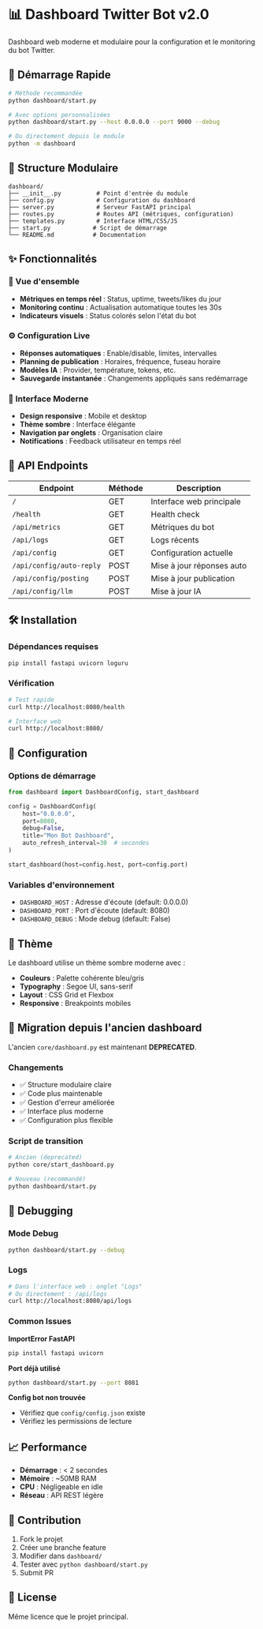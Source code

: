 # 📊 Dashboard Twitter Bot v2.0

Dashboard web moderne et modulaire pour la configuration et le monitoring du bot Twitter.

## 🚀 Démarrage Rapide

```bash
# Méthode recommandée
python dashboard/start.py

# Avec options personnalisées
python dashboard/start.py --host 0.0.0.0 --port 9000 --debug

# Ou directement depuis le module
python -m dashboard
```

## 📁 Structure Modulaire

```
dashboard/
├── __init__.py          # Point d'entrée du module
├── config.py            # Configuration du dashboard
├── server.py            # Serveur FastAPI principal
├── routes.py            # Routes API (métriques, configuration)
├── templates.py         # Interface HTML/CSS/JS
├── start.py            # Script de démarrage
└── README.md           # Documentation
```

## ✨ Fonctionnalités

### 🎯 Vue d'ensemble
- **Métriques en temps réel** : Status, uptime, tweets/likes du jour
- **Monitoring continu** : Actualisation automatique toutes les 30s
- **Indicateurs visuels** : Status colorés selon l'état du bot

### ⚙️ Configuration Live
- **Réponses automatiques** : Enable/disable, limites, intervalles
- **Planning de publication** : Horaires, fréquence, fuseau horaire
- **Modèles IA** : Provider, température, tokens, etc.
- **Sauvegarde instantanée** : Changements appliqués sans redémarrage

### 📱 Interface Moderne
- **Design responsive** : Mobile et desktop
- **Thème sombre** : Interface élégante
- **Navigation par onglets** : Organisation claire
- **Notifications** : Feedback utilisateur en temps réel

## 🔌 API Endpoints

| Endpoint | Méthode | Description |
|----------|---------|-------------|
| `/` | GET | Interface web principale |
| `/health` | GET | Health check |
| `/api/metrics` | GET | Métriques du bot |
| `/api/logs` | GET | Logs récents |
| `/api/config` | GET | Configuration actuelle |
| `/api/config/auto-reply` | POST | Mise à jour réponses auto |
| `/api/config/posting` | POST | Mise à jour publication |
| `/api/config/llm` | POST | Mise à jour IA |

## 🛠️ Installation

### Dépendances requises
```bash
pip install fastapi uvicorn loguru
```

### Vérification
```bash
# Test rapide
curl http://localhost:8080/health

# Interface web
curl http://localhost:8080/
```

## 🔧 Configuration

### Options de démarrage
```python
from dashboard import DashboardConfig, start_dashboard

config = DashboardConfig(
    host="0.0.0.0",
    port=8080,
    debug=False,
    title="Mon Bot Dashboard",
    auto_refresh_interval=30  # secondes
)

start_dashboard(host=config.host, port=config.port)
```

### Variables d'environnement
- `DASHBOARD_HOST` : Adresse d'écoute (default: 0.0.0.0)
- `DASHBOARD_PORT` : Port d'écoute (default: 8080)
- `DASHBOARD_DEBUG` : Mode debug (default: False)

## 🎨 Thème

Le dashboard utilise un thème sombre moderne avec :
- **Couleurs** : Palette cohérente bleu/gris
- **Typography** : Segoe UI, sans-serif
- **Layout** : CSS Grid et Flexbox
- **Responsive** : Breakpoints mobiles

## 🔄 Migration depuis l'ancien dashboard

L'ancien `core/dashboard.py` est maintenant **DEPRECATED**. 

### Changements
- ✅ Structure modulaire claire
- ✅ Code plus maintenable
- ✅ Gestion d'erreur améliorée
- ✅ Interface plus moderne
- ✅ Configuration plus flexible

### Script de transition
```bash
# Ancien (deprecated)
python core/start_dashboard.py

# Nouveau (recommandé)  
python dashboard/start.py
```

## 🐛 Debugging

### Mode Debug
```bash
python dashboard/start.py --debug
```

### Logs
```bash
# Dans l'interface web : onglet "Logs"
# Ou directement : /api/logs
curl http://localhost:8080/api/logs
```

### Common Issues

**ImportError FastAPI**
```bash
pip install fastapi uvicorn
```

**Port déjà utilisé**
```bash
python dashboard/start.py --port 8081
```

**Config bot non trouvée**
- Vérifiez que `config/config.json` existe
- Vérifiez les permissions de lecture

## 📈 Performance

- **Démarrage** : < 2 secondes
- **Mémoire** : ~50MB RAM
- **CPU** : Négligeable en idle
- **Réseau** : API REST légère

## 🤝 Contribution

1. Fork le projet
2. Créer une branche feature
3. Modifier dans `dashboard/`
4. Tester avec `python dashboard/start.py`
5. Submit PR

## 📄 License

Même licence que le projet principal. 